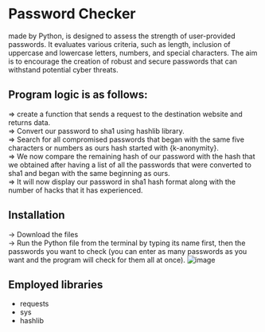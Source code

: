 # Password Checker
made by Python, is designed to assess the strength of user-provided passwords. It evaluates various criteria, such as length, inclusion of uppercase and lowercase letters, numbers, and special characters. The aim is to encourage the creation of robust and secure passwords that can withstand potential cyber threats.

## Program logic is as follows:
=> create a function that sends a request to the destination website and returns data. <br>
=> Convert our password to sha1 using hashlib library. <br>
=> Search for all compromised passwords that began with the same five characters or numbers as ours hash started with {k-anonymity}. <br>
=> We now compare the remaining hash of our password with the hash that we obtained after having a list of all the passwords that were converted to sha1 and began with the same beginning as ours. <br>
=> It will now display our password in sha1 hash format along with the number of hacks that it has experienced. <br>

## Installation
-> Download the files <br>
-> Run the Python file from the terminal by typing its name first, then the passwords you want to check (you can enter as many passwords as you want and the program will check for them all at once).
![image](https://user-images.githubusercontent.com/76536316/208256922-5369cf34-8a72-42a5-9636-630e6ecbe4ed.png)

## Employed libraries
<ul> 
  <li>requests</li>
  <li>sys</li>
  <li>hashlib</li>
</ul>
